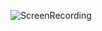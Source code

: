 ![ScreenRecording](https://github.com/user-attachments/assets/a008b96e-ae66-4e36-8031-b28f7ca9f7a6)
